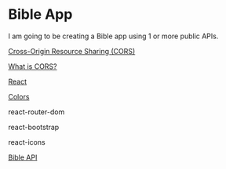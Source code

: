 # Bible App


I am going to be creating a Bible app using 1 or more public APIs. 

[Cross-Origin Resource Sharing (CORS)](https://developer.mozilla.org/en-US/docs/Web/HTTP/CORS)

[What is CORS?](https://aws.amazon.com/what-is/cross-origin-resource-sharing/)


[React](https://create-react-app.dev/docs/getting-started/)


[Colors](https://coolors.co/93b7be-f1fffa-d5c7bc-785964-454545)

react-router-dom

react-bootstrap

react-icons


[Bible API](https://scripture.api.bible/)